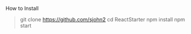 
How to Install
> git clone https://github.com/sjohn2
> cd ReactStarter
> npm install
> npm start


